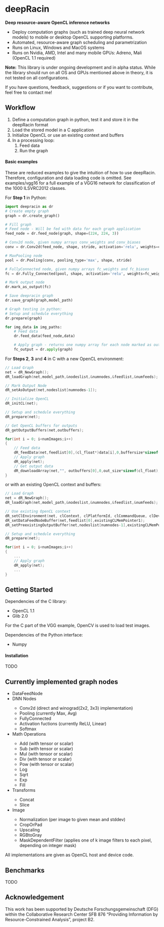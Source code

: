 # deepRacin
<b>Deep resource-aware OpenCL inference networks</b>
<ul>
<li>Deploy computation graphs (such as trained deep neural network models) to mobile or desktop OpenCL supporting platforms.
<li>Automated, resource-aware graph scheduling and parametrization
<li>Runs on Linux, Windows and MacOS systems
<li>Runs on Nvidia, AMD, Intel and many mobile GPUs: Adreno, Mali (OpenCL 1.1 required)
</ul>
<b>Note:</b> This library is under ongoing development and in alpha status. While the library should run on all OS and GPUs mentioned above in theory, it is not tested on all configurations.
 
If you have questions, feedback, suggestions or if you want to contribute, feel free to contact me!


<h2> Workflow </h2>
<ol>
<li> Define a computation graph in python, test it and store it in the deepRacin format
<li> Load the stored model in a C application 
<li> Initialize OpenCL or use an existing context and buffers
<li> In a processing loop: 
<ol>
<li> Feed data
<li> Run the graph
</ol>
</ol>

<h4>Basic examples</h4>
These are reduced examples to give the intuition of how to use deepRacin. Therefore, configuration and data loading code is omitted. See examples/vgg16 for a full example of a VGG16 network for classification of the 1000 ILSVRC2012 classes.

For <b>Step 1</b> in Python:
```python
import deepracin as dr
# Create empty graph
graph = dr.create_graph()

# Fill graph
# Feed node - Will be fed with data for each graph application
feed_node = dr.feed_node(graph, shape=(224, 224, 3))

# Conv2d node, given numpy arrays conv_weights and conv_biases
conv = dr.Conv2d(feed_node, shape, stride, activation='relu', weights=conv_weights, biases=conv_biases)

# MaxPooling node
pool = dr.Pooling(conv, pooling_type='max', shape, stride)

# FullyConnected node, given numpy arrays fc_weights and fc_biases
fc = dr.Fully_Connected(pool, shape, activation='relu', weights=fc_weights, biases=fc_biases)

# Mark output node
dr.mark_as_output(fc)

# Save deepracin graph
dr.save_graph(graph,model_path)

# Graph testing in python:
# Setup and schedule everything
dr.prepare(graph)

for img_data in img_paths:
    # Feed data
    dr.feed_data(feed_node,data)

    # Apply graph - returns one numpy array for each node marked as output
    fc_output = dr.apply(graph)
```

For <b>Steps 2</b>, <b>3</b> and <b>4</b> in C with a new OpenCL environment:
```c
// Load Graph
net = dR_NewGraph();
dR_loadGraph(net,model_path,&nodeslist,&numnodes,&feedlist,&numfeeds);

// Mark Output Node
dR_setAsOutput(net,nodeslist[numnodes-1]);

// Initialize OpenCL
dR_initCL(net);

// Setup and schedule everything
dR_prepare(net);

// Get OpenCL buffers for outputs
dR_getOutputBuffers(net,outbuffers);

for(int i = 0; i<numImages;i++)
{
    // Feed data
    dR_feedData(net,feedlist[0],(cl_float*)data[i],0,buffersize*sizeof(cl_float));
    // Apply graph
    dR_apply(net);
    // Get output data
    dR_downloadArray(net,"", outbuffers[0],0,out_size*sizeof(cl_float),data_out);
}
```
or with an existing OpenCL context and buffers:
```c
// Load Graph
net = dR_NewGraph();
dR_loadGraph(net,model_path,&nodeslist,&numnodes,&feedlist,&numfeeds);

// Use existing OpenCL context
dR_setClEnvironment(net, clContext, clPlatformId, clCommandQueue, clDeviceId);
dR_setDataFeedNodeBuffer(net,feedlist[0],existingCLMemPointer1);
dR_setPreexistingOutputBuffer(net,nodeslist[numnodes-1],existingCLMemPointer2);

// Setup and schedule everything
dR_prepare(net);

for(int i = 0; i<numImages;i++)
{
    ...
    // Apply graph
    dR_apply(net);
    ...
}
```
<h2> Getting Started </h2>

Dependencies of the C library:
<ul>
<li> OpenCL 1.1
<li> Glib 2.0 
</ul>
For the C part of the VGG example, OpenCV is used to load test images.

Dependencies of the Python interface:
<ul>
<li> Numpy
</ul>

<h4> Installation </h4>

TODO

<h2> Currently implemented graph nodes </h2>
<ul>
  <li>DataFeedNode</li>
  <li>DNN Nodes</li>
  <ul>
    <li>Conv2d (direct and winograd(2x2, 3x3) implementation)</li>
    <li>Pooling (currently Max, Avg)</li>
    <li>FullyConnected</li>
    <li>Activation fuctions (currently ReLU, Linear)</li>
    <li>Softmax</li>
  </ul>
  <li>Math Operations</li>
  <ul>
    <li>Add (with tensor or scalar)</li>
    <li>Sub (with tensor or scalar)</li>
    <li>Mul (with tensor or scalar)</li>
    <li>Div (with tensor or scalar)</li>
    <li>Pow (with tensor or scalar)</li>
    <li>Log</li>
    <li>Sqrt</li>
    <li>Exp</li>
    <li>Fill</li>
  </ul>
  <li>Transforms</li>
  <ul>
    <li>Concat</li>
    <li>Slice</li>
  </ul>
  <li>Image</li>
  <ul>
    <li>Normalization (per image to given mean and stddev) </li>
    <li>CropOrPad</li>
    <li>Upscaling</li>
    <li>RGBtoGray</li>
    <li>MaskDependentFilter (applies one of k image filters to each pixel, depending on integer mask)</li>
  </ul>
</ul>
All implementations are given as OpenCL host and device code.

<h2> Benchmarks </h2>
TODO

<h2> Acknowledgement </h2>
This work has been supported by Deutsche Forschungsgemeinschaft (DFG) within the Collaborative Research Center SFB 876 “Providing Information by Resource-Constrained Analysis”, project B2.
